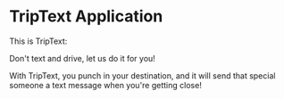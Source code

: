 # TripText Application

This is TripText:

Don't text and drive, let us do it for you! 

With TripText, you punch in your destination, and
it will send that special someone a text message when you're getting close!
